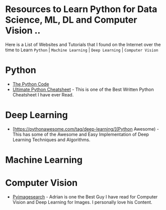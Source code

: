 # Resources to Learn Python for Data Science, ML, DL and Computer Vision ..
Here is a List of Websites and Tutorials that I found on the Internet over the time to Learn ```Python``` | ```Machine Learning``` | ```Deep Learning``` | ```Computer Vision ```

# Python 
* [The Python Code](https://www.thepythoncode.com/)
* [Ultimate Python Cheatsheet](https://www.pythoncheatsheet.org/) - This is one of the Best Written Python Cheatsheet I have ever Read.

#  Deep Learning 
* [https://pythonawesome.com/tag/deep-learning/](Python Awesome) - This has some of the Awesome and Easy Implementation of Deep Learning Techniques and Algorithms.

# Machine Learning 


# Computer Vision 
* [Pyimagesearch](http://pyimagesearch.com) - Adrian is one the Best Guy I have read for Computer Vision and Deep Learning for Images. I personally love his Content. 
